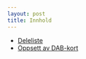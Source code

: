 ```yaml
---
layout: post
title: Innhold
---
```


- [Deleliste](./deleliste.html)
- [Oppsett av DAB-kort](./dab-kort-oppsett.html)